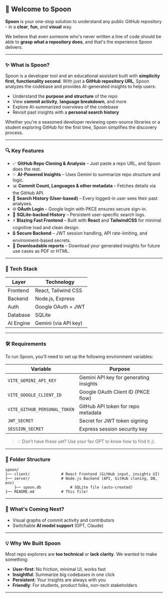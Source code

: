## 🍴 Welcome to **Spoon**

**Spoon** is your one-stop solution to understand any public GitHub repository - in a **clear**, **fun**, and **visual** way.

We believe that even someone who's never written a line of code should be able to **grasp what a repository does**, and that's the experience Spoon delivers.

---

### ✨ What is Spoon?

Spoon is a developer tool and an educational assistant built with **simplicity first, functionality second**. With just a **GitHub repository URL**, Spoon analyzes the codebase and provides AI-generated insights to help users:

* Understand the **purpose and structure** of the repo
* View **commit activity**, **language breakdown**, and more
* Explore AI-summarized overviews of the codebase
* Revisit past insights with a **personal search history**

Whether you're a seasoned developer reviewing open-source libraries or a student exploring GitHub for the first time, Spoon simplifies the discovery process.

---

### 🔍 Key Features

* ✅ **GitHub Repo Cloning & Analysis** – Just paste a repo URL, and Spoon does the rest.
* ✨ **AI-Powered Insights** – Uses Gemini to summarize repo structure and logic.
* 📊 **Commit Count, Languages & other metadata** – Fetches details via the GitHub API.
* 🧠 **Search History (User-based)** – Every logged-in user sees their past analyses.
* 🌐 **OAuth Login** – Google login with PKCE ensures secure sign-in.
* 💾 **SQLite-backed History** – Persistent user-specific search logs.
* ⚡ **Blazing Fast Frontend** – Built with **React** and **TailwindCSS** for minimal cognitive load and clean design.
* 🔒 **Secure Backend** – JWT session handling, API rate-limiting, and environment-based secrets.
* 📜 **Downloadable reports** – Download your generated insights for future use cases as PDF or HTML.

---

### 🧪 Tech Stack

| Layer     | Technology           |
| --------- | -------------------- |
| Frontend  | React, Tailwind CSS  |
| Backend   | Node.js, Express     |
| Auth      | Google OAuth + JWT   |
| Database  | SQLite               |
| AI Engine | Gemini (via API key) |

---

### 🛠️ Requirements

To run Spoon, you'll need to set up the following environment variables:

| Variable                     | Purpose                                |
| ---------------------------- | -------------------------------------- |
| `VITE_GEMINI_API_KEY`        | Gemini API key for generating insights |
| `VITE_GOOGLE_CLIENT_ID`      | Google OAuth Client ID (PKCE flow)     |
| `VITE_GITHUB_PERSONAL_TOKEN` | GitHub API token for repo metadata     |
| `JWT_SECRET`                 | Secret for JWT token signing           |
| `SESSION_SECRET`             | Express session security key           |

> 💡 Don’t have these yet? Use your fav GPT to know how to find it ;).

---

### 🧱 Folder Structure

```
spoon/
├── client/              # React Frontend (GitHub input, insights UI)
├── server/              # Node.js Backend (API, GitHub cloning, DB, env)
    ├── spoon.db             # SQLite file (auto-created)
├── README.md            # This file!
```

---

### 🔮 What's Coming Next?

* Visual graphs of commit activity and contributors
* Switchable **AI model support** (GPT, Claude)

---

### 💡 Why We Built Spoon

Most repo explorers are **too technical** or **lack clarity**. We wanted to make something:

* **User-first**: No friction, minimal UI, works fast
* **Insightful**: Summarize big codebases in one click
* **Persistent**: Your insights are always with you
* **Friendly**: For students, product folks, non-tech stakeholders

---
